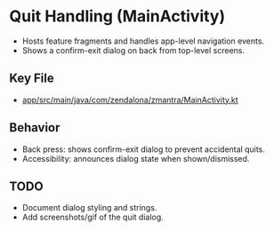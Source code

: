 # Quit Handling (MainActivity)

- Hosts feature fragments and handles app-level navigation events.
- Shows a confirm-exit dialog on back from top-level screens.

## Key File
- [app/src/main/java/com/zendalona/zmantra/MainActivity.kt](cci:7://file:///home/shadilrayyan/AndroidStudioProjects/MathsMathra/app/src/main/java/home/shadilrayyan/AndroidStudioProjects/MathsMathra/app/src/main/java/com/zendalona/zmantra/MainActivity.kt:0:0-0:0)

## Behavior
- Back press: shows confirm-exit dialog to prevent accidental quits.
- Accessibility: announces dialog state when shown/dismissed.

## TODO
- Document dialog styling and strings.
- Add screenshots/gif of the quit dialog.